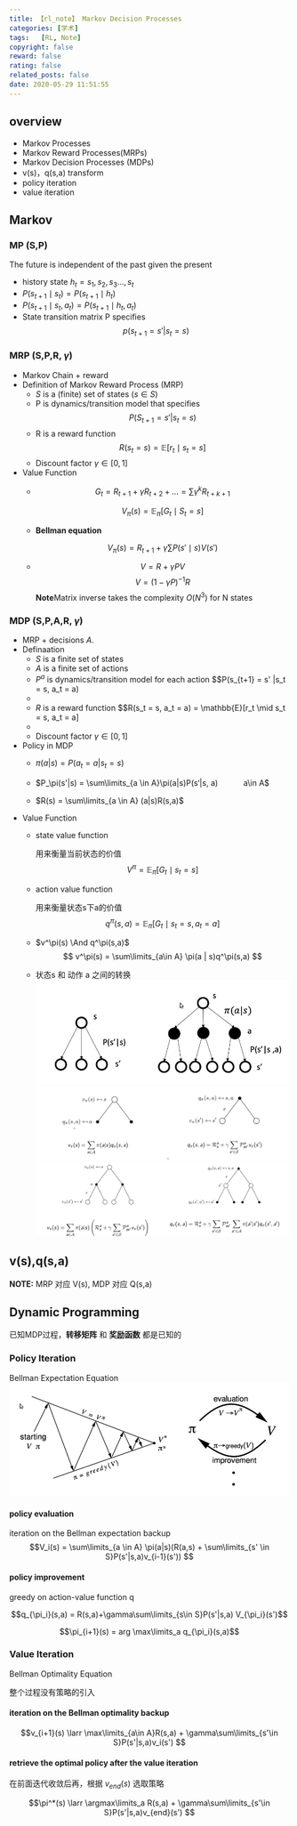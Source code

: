 ```yaml
---
title: 【rl_note】 Markov Decision Processes
categories: [学术]
tags:   [RL, Note]
copyright: false
reward: false
rating: false
related_posts: false
date: 2020-05-29 11:51:55
---
```


## overview
- Markov Processes
- Markov Reward Processes(MRPs)
- Markov Decision Processes (MDPs)
- v(s)，q(s,a) transform
- policy iteration
- value iteration
  
## Markov
### MP (S,P)
The future is independent of the past given the present

- history state $h_t = {s_1,s_2,s_3...,s_t}$
- $P(s_{t+1}\mid s_t) = P(s_{t+1}\mid h_t)$
- $P(s_{t+1}\mid s_t, a_t) = P(s_{t+1}\mid h_t, a_t)$
- State transition matrix P specifies 
    $$p(s_{t+1} = s' |s_t = s)$$

### MRP (S,P,R, $\gamma$)
- Markov Chain + reward
- Definition of Markov Reward Process (MRP)
    - $S$ is a (finite) set of states ($s ∈ S$)
    - P is dynamics/transition model that specifies 
    $$P(S_{t+1} = s' |s_t = s)$$
    - R is a reward function 
    $$R(s_t = s) = \mathbb{E}[r_t \mid s_t = s]$$
    - Discount factor $\gamma \in [0,1]$
- Value Function
   - $$G_t = R_{t+1}+\gamma R_{t+2}+ ... = \sum\gamma^kR_{t+k+1}$$

        $$V_\pi(s) = \mathbb{E}_\pi[G_t\mid S_t=s]$$
    - **Bellman equation**
  
        $$V_\pi(s) = R_{t+1} + \gamma\sum P(s'\mid s)V(s')$$
    - $$ V = R + \gamma P V$$
        $$ V = (1-\gamma P)^{-1}R$$
        **Note**Matrix inverse takes the complexity $O(N^3 )$ for N states


### MDP (S,P,A,R, $\gamma$)
- MRP + decisions $A$.
- Definaation
    - $S$ is a finite set of states
    - $A$ is a finite set of actions
    - $P^a$ is dynamics/transition model for each action
        $$P(s_{t+1} = s' |s_t = s, a_t = a)
    - 
    - $R$ is a reward function 
        $$R(s_t = s, a_t = a) = \mathbb{E}[r_t \mid s_t = s, a_t = a]
    - 
    - Discount factor $\gamma \in [0, 1]$
- Policy in MDP
    - $\pi(a|s) = P(a_t = a|s_t = s)$
    - $P_\pi(s'|s) = \sum\limits_{a \in A}\pi(a|s)P(s‘|s, a) 　　　a\in A$  

    - $R(s) = \sum\limits_{a \in A} (a|s)R(s,a)$
- Value Function
    - state value function
        
        用来衡量当前状态的价值
        $$V^\pi = \mathbb{E}_\pi[G_t \mid s_t = s]$$

    - action value function
        
        用来衡量状态s下a的价值
        $$q^\pi(s,a) = \mathbb{E}_\pi[G_t \mid s_t =s, a_t = a]$$
    
    - $v^\pi(s) \And q^\pi(s,a)$
        $$ v^\pi(s) = \sum\limits_{a\in A} \pi(a | s)q^\pi(s,a) $$

    - 状态s 和 动作 a 之间的转换
        ![](/images/posts/rl/mdp/compare_mp_mdp.png)
        ![](/images/posts/rl/mdp/one.png)
        ![](/images/posts/rl/mdp/two.png)
        
## v(s),q(s,a)
**NOTE:** MRP 对应 V(s), MDP 对应 Q(s,a)

## Dynamic Programming
已知MDP过程，**转移矩阵** 和 **奖励函数** 都是已知的
### Policy Iteration
Bellman Expectation Equation
![](/images/posts/rl/mdp/policy_iteration.png)
#### policy evaluation
iteration on the Bellman expectation backup
$$V_i(s) = \sum\limits_{a \in A} \pi(a|s)(R(a,s) + \sum\limits_{s' \in S}P(s'|s,a)v_{i-1}(s')) $$

#### policy improvement
greedy on action-value function q

$$q_{\pi_i}(s,a) = R(s,a)+\gamma\sum\limits_{s\in S}P(s'|s,a) V_{\pi_i}(s')$$

$$\pi_{i+1}(s) =  arg \max\limits_a q_{\pi_i}(s,a)$$

### Value Iteration
Bellman Optimality Equation

整个过程没有策略的引入

#### iteration on the Bellman optimality backup
$$v_{i+1}(s) \larr \max\limits_{a\in A}R(s,a) + \gamma\sum\limits_{s'\in S}P(s'|s,a)v_i(s') $$

#### retrieve the optimal policy after the value iteration
在前面迭代收敛后再，根据 $v_{end}(s)$ 选取策略

$$\pi^*(s) \larr \argmax\limits_a R(s,a) + \gamma\sum\limits_{s'\in S}P(s'|s,a)v_{end}(s') $$

